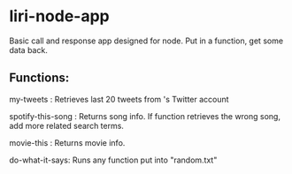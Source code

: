 # liri-node-app

Basic call and response app designed for node. Put in a function, get some data back.

## Functions:

my-tweets <username>: Retrieves last 20 tweets from <username>'s Twitter account
  
spotify-this-song <song>: Returns song info. If function retrieves the wrong song, add more related search terms.
  
movie-this <movie>: Returns movie info.
  
do-what-it-says: Runs any function put into "random.txt"
